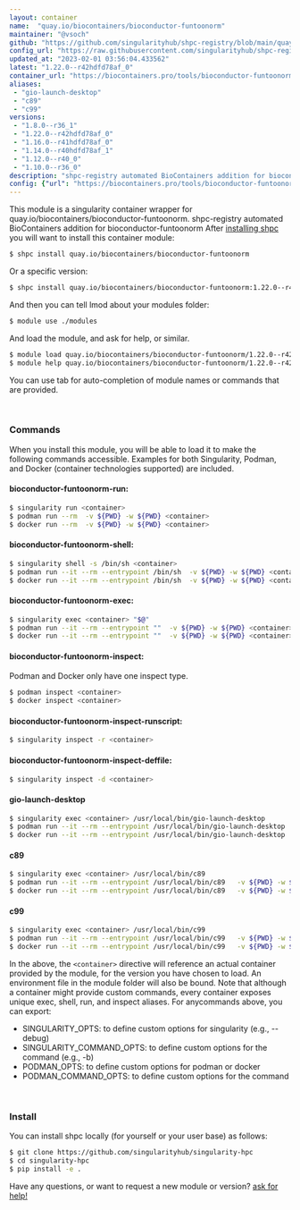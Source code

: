 ```yaml
---
layout: container
name:  "quay.io/biocontainers/bioconductor-funtoonorm"
maintainer: "@vsoch"
github: "https://github.com/singularityhub/shpc-registry/blob/main/quay.io/biocontainers/bioconductor-funtoonorm/container.yaml"
config_url: "https://raw.githubusercontent.com/singularityhub/shpc-registry/main/quay.io/biocontainers/bioconductor-funtoonorm/container.yaml"
updated_at: "2023-02-01 03:56:04.433562"
latest: "1.22.0--r42hdfd78af_0"
container_url: "https://biocontainers.pro/tools/bioconductor-funtoonorm"
aliases:
 - "gio-launch-desktop"
 - "c89"
 - "c99"
versions:
 - "1.8.0--r36_1"
 - "1.22.0--r42hdfd78af_0"
 - "1.16.0--r41hdfd78af_0"
 - "1.14.0--r40hdfd78af_1"
 - "1.12.0--r40_0"
 - "1.10.0--r36_0"
description: "shpc-registry automated BioContainers addition for bioconductor-funtoonorm"
config: {"url": "https://biocontainers.pro/tools/bioconductor-funtoonorm", "maintainer": "@vsoch", "description": "shpc-registry automated BioContainers addition for bioconductor-funtoonorm", "latest": {"1.22.0--r42hdfd78af_0": "sha256:902b10cb76028ab963feb2f304ef63c96d9ab2f3dca6cc48ce2658d0081a8576"}, "tags": {"1.8.0--r36_1": "sha256:875d6306e98638ccd2ed62b4dbea698a8d6d5b94c905ba1d047ba97fffc46fab", "1.22.0--r42hdfd78af_0": "sha256:902b10cb76028ab963feb2f304ef63c96d9ab2f3dca6cc48ce2658d0081a8576", "1.16.0--r41hdfd78af_0": "sha256:4cff16c502d013829013d0751313c3ecf6c6720db35238f04a57e4892a26be98", "1.14.0--r40hdfd78af_1": "sha256:b82ca121854e74100318723e46df39a8c416482bdb022374dc1bc3d77dba6717", "1.12.0--r40_0": "sha256:0d94158cd4bdaac96f826f6cca3036e45970224cb451d923bcbbd643f640dd3b", "1.10.0--r36_0": "sha256:66db075805fe14a9cdfeb3eac54cf9d0ca6ceee583039ffd8a70029b5bfc3935"}, "docker": "quay.io/biocontainers/bioconductor-funtoonorm", "aliases": {"gio-launch-desktop": "/usr/local/bin/gio-launch-desktop", "c89": "/usr/local/bin/c89", "c99": "/usr/local/bin/c99"}}
---
```


This module is a singularity container wrapper for quay.io/biocontainers/bioconductor-funtoonorm.
shpc-registry automated BioContainers addition for bioconductor-funtoonorm
After [installing shpc](#install) you will want to install this container module:


```bash
$ shpc install quay.io/biocontainers/bioconductor-funtoonorm
```

Or a specific version:

```bash
$ shpc install quay.io/biocontainers/bioconductor-funtoonorm:1.22.0--r42hdfd78af_0
```

And then you can tell lmod about your modules folder:

```bash
$ module use ./modules
```

And load the module, and ask for help, or similar.

```bash
$ module load quay.io/biocontainers/bioconductor-funtoonorm/1.22.0--r42hdfd78af_0
$ module help quay.io/biocontainers/bioconductor-funtoonorm/1.22.0--r42hdfd78af_0
```

You can use tab for auto-completion of module names or commands that are provided.

<br>

### Commands

When you install this module, you will be able to load it to make the following commands accessible.
Examples for both Singularity, Podman, and Docker (container technologies supported) are included.

#### bioconductor-funtoonorm-run:

```bash
$ singularity run <container>
$ podman run --rm  -v ${PWD} -w ${PWD} <container>
$ docker run --rm  -v ${PWD} -w ${PWD} <container>
```

#### bioconductor-funtoonorm-shell:

```bash
$ singularity shell -s /bin/sh <container>
$ podman run --it --rm --entrypoint /bin/sh  -v ${PWD} -w ${PWD} <container>
$ docker run --it --rm --entrypoint /bin/sh  -v ${PWD} -w ${PWD} <container>
```

#### bioconductor-funtoonorm-exec:

```bash
$ singularity exec <container> "$@"
$ podman run --it --rm --entrypoint ""  -v ${PWD} -w ${PWD} <container> "$@"
$ docker run --it --rm --entrypoint ""  -v ${PWD} -w ${PWD} <container> "$@"
```

#### bioconductor-funtoonorm-inspect:

Podman and Docker only have one inspect type.

```bash
$ podman inspect <container>
$ docker inspect <container>
```

#### bioconductor-funtoonorm-inspect-runscript:

```bash
$ singularity inspect -r <container>
```

#### bioconductor-funtoonorm-inspect-deffile:

```bash
$ singularity inspect -d <container>
```


#### gio-launch-desktop

```bash
$ singularity exec <container> /usr/local/bin/gio-launch-desktop
$ podman run --it --rm --entrypoint /usr/local/bin/gio-launch-desktop   -v ${PWD} -w ${PWD} <container> -c " $@"
$ docker run --it --rm --entrypoint /usr/local/bin/gio-launch-desktop   -v ${PWD} -w ${PWD} <container> -c " $@"
```


#### c89

```bash
$ singularity exec <container> /usr/local/bin/c89
$ podman run --it --rm --entrypoint /usr/local/bin/c89   -v ${PWD} -w ${PWD} <container> -c " $@"
$ docker run --it --rm --entrypoint /usr/local/bin/c89   -v ${PWD} -w ${PWD} <container> -c " $@"
```


#### c99

```bash
$ singularity exec <container> /usr/local/bin/c99
$ podman run --it --rm --entrypoint /usr/local/bin/c99   -v ${PWD} -w ${PWD} <container> -c " $@"
$ docker run --it --rm --entrypoint /usr/local/bin/c99   -v ${PWD} -w ${PWD} <container> -c " $@"
```



In the above, the `<container>` directive will reference an actual container provided
by the module, for the version you have chosen to load. An environment file in the
module folder will also be bound. Note that although a container
might provide custom commands, every container exposes unique exec, shell, run, and
inspect aliases. For anycommands above, you can export:

 - SINGULARITY_OPTS: to define custom options for singularity (e.g., --debug)
 - SINGULARITY_COMMAND_OPTS: to define custom options for the command (e.g., -b)
 - PODMAN_OPTS: to define custom options for podman or docker
 - PODMAN_COMMAND_OPTS: to define custom options for the command

<br>

### Install

You can install shpc locally (for yourself or your user base) as follows:

```bash
$ git clone https://github.com/singularityhub/singularity-hpc
$ cd singularity-hpc
$ pip install -e .
```

Have any questions, or want to request a new module or version? [ask for help!](https://github.com/singularityhub/singularity-hpc/issues)